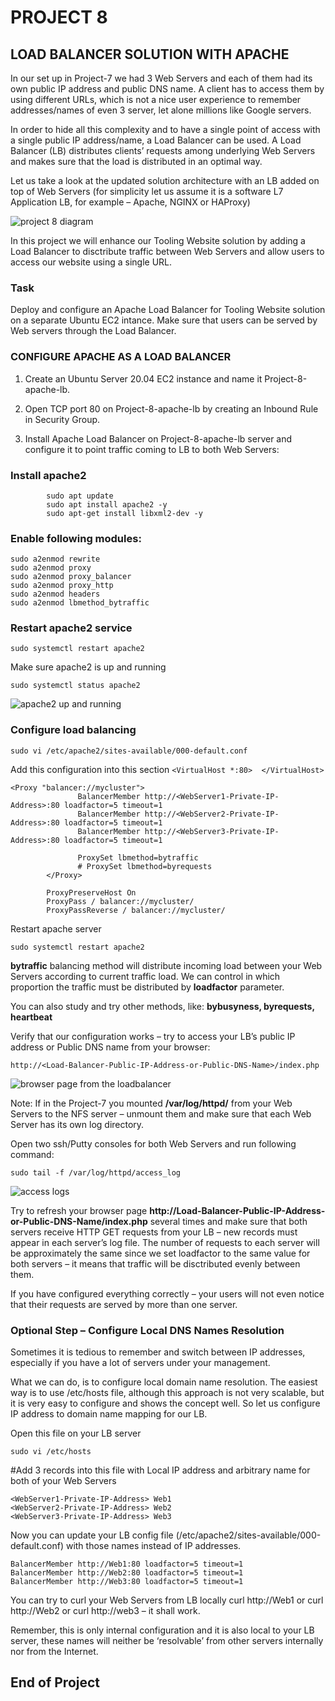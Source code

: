 # PROJECT 8

## LOAD BALANCER SOLUTION WITH APACHE

In our set up in Project-7 we had 3 Web Servers and each of them had its own public IP address and public DNS name. A client has to access them by using different URLs, which is not a nice user experience to remember addresses/names of even 3 server, let alone millions like Google servers.

In order to hide all this complexity and to have a single point of access with a single public IP address/name, a Load Balancer can be used. A Load Balancer (LB) distributes clients’ requests among underlying Web Servers and makes sure that the load is distributed in an optimal way.

Let us take a look at the updated solution architecture with an LB added on top of Web Servers (for simplicity let us assume it is a software L7 Application LB, for example – Apache, NGINX or HAProxy)

![project 8 diagram](./images/project8-architecture.PNG)

In this project we will enhance our Tooling Website solution by adding a Load Balancer to disctribute traffic between Web Servers and allow users to access our website using a single URL.

### Task

Deploy and configure an Apache Load Balancer for Tooling Website solution on a separate Ubuntu EC2 intance. Make sure that users can be served by Web servers through the Load Balancer.

### CONFIGURE APACHE AS A LOAD BALANCER

1. Create an Ubuntu Server 20.04 EC2 instance and name it Project-8-apache-lb.


2. Open TCP port 80 on Project-8-apache-lb by creating an Inbound Rule in Security Group.

3. Install Apache Load Balancer on Project-8-apache-lb server and configure it to point traffic coming to LB to both Web Servers:


### Install apache2

```
        sudo apt update
        sudo apt install apache2 -y
        sudo apt-get install libxml2-dev -y
```

### Enable following modules:

```
sudo a2enmod rewrite
sudo a2enmod proxy
sudo a2enmod proxy_balancer
sudo a2enmod proxy_http
sudo a2enmod headers
sudo a2enmod lbmethod_bytraffic
```

### Restart apache2 service

`sudo systemctl restart apache2`

Make sure apache2 is up and running

`sudo systemctl status apache2`

![apache2 up and running](./images/apache2-running.PNG)

### Configure load balancing

```
sudo vi /etc/apache2/sites-available/000-default.conf
```

Add this configuration into this section `<VirtualHost *:80>  </VirtualHost>`

```
<Proxy "balancer://mycluster">
               BalancerMember http://<WebServer1-Private-IP-Address>:80 loadfactor=5 timeout=1
               BalancerMember http://<WebServer2-Private-IP-Address>:80 loadfactor=5 timeout=1
               BalancerMember http://<WebServer3-Private-IP-Address>:80 loadfactor=5 timeout=1

               ProxySet lbmethod=bytraffic
               # ProxySet lbmethod=byrequests
        </Proxy>

        ProxyPreserveHost On
        ProxyPass / balancer://mycluster/
        ProxyPassReverse / balancer://mycluster/
```

Restart apache server
```
sudo systemctl restart apache2
```

**bytraffic** balancing method will distribute incoming load between your Web Servers according to current traffic load. We can control in which proportion the traffic must be distributed by **loadfactor** parameter.

You can also study and try other methods, like: **bybusyness, byrequests, heartbeat**

Verify that our configuration works – try to access your LB’s public IP address or Public DNS name from your browser:

`http://<Load-Balancer-Public-IP-Address-or-Public-DNS-Name>/index.php`

![browser page from the loadbalancer](./images/browser-page.PNG)

Note: If in the Project-7 you mounted **/var/log/httpd/** from your Web Servers to the NFS server – unmount them and make sure that each Web Server has its own log directory.

Open two ssh/Putty consoles for both Web Servers and run following command:

`sudo tail -f /var/log/httpd/access_log`

![access logs](./images/logs.PNG)

Try to refresh your browser page **http://Load-Balancer-Public-IP-Address-or-Public-DNS-Name/index.php** several times and make sure that both servers receive HTTP GET requests from your LB – new records must appear in each server’s log file. The number of requests to each server will be approximately the same since we set loadfactor to the same value for both servers – it means that traffic will be disctributed evenly between them.

If you have configured everything correctly – your users will not even notice that their requests are served by more than one server.

### Optional Step – Configure Local DNS Names Resolution

Sometimes it is tedious to remember and switch between IP addresses, especially if you have a lot of servers under your management.

What we can do, is to configure local domain name resolution. The easiest way is to use /etc/hosts file, although this approach is not very scalable, but it is very easy to configure and shows the concept well. So let us configure IP address to domain name mapping for our LB.

Open this file on your LB server

`sudo vi /etc/hosts`

#Add 3 records into this file with Local IP address and arbitrary name for both of your Web Servers
```
<WebServer1-Private-IP-Address> Web1
<WebServer2-Private-IP-Address> Web2
<WebServer3-Private-IP-Address> Web3
```

Now you can update your LB config file (/etc/apache2/sites-available/000-default.conf) with those names instead of IP addresses.
```
BalancerMember http://Web1:80 loadfactor=5 timeout=1
BalancerMember http://Web2:80 loadfactor=5 timeout=1
BalancerMember http://Web3:80 loadfactor=5 timeout=1
```

You can try to curl your Web Servers from LB locally curl http://Web1 or curl http://Web2 or curl http://web3 – it shall work.

Remember, this is only internal configuration and it is also local to your LB server, these names will neither be ‘resolvable’ from other servers internally nor from the Internet.

## End of Project